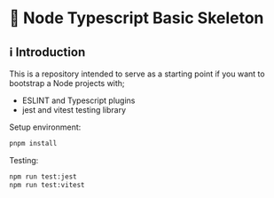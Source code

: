 # 🚀 Node Typescript Basic Skeleton

## ℹ️ Introduction

This is a repository intended to serve as a starting point if you want to bootstrap a Node projects with;

- ESLINT and Typescript plugins
- jest and vitest testing library

Setup environment:

```bash
pnpm install
``````

Testing:

```bash
npm run test:jest
npm run test:vitest
